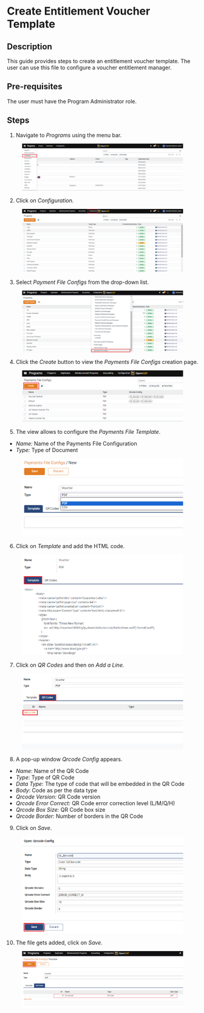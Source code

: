 # Create Entitlement Voucher Template

## Description

This guide provides steps to create an entitlement voucher template. The user can use this file to configure a voucher entitlement manager.

## Pre-requisites

The user must have the Program Administrator role.

## Steps

1. &#x20;Navigate to _Programs_ using the menu bar.

<figure><img src="../../.gitbook/assets/payment-file-program.png" alt=""><figcaption></figcaption></figure>

2. &#x20;Click on _Configuration._

<figure><img src="../../.gitbook/assets/payment-file-conf.webp" alt=""><figcaption></figcaption></figure>

3. &#x20;Select _Payment File Configs_ from the drop-down list.

<figure><img src="../../.gitbook/assets/payment-file-fonf-drop-down.png" alt=""><figcaption></figcaption></figure>

4. &#x20;Click the _Create_ button to view the _Payments File Configs_ creation page.

<figure><img src="../../.gitbook/assets/create-paymeny-file-conf.png" alt=""><figcaption></figcaption></figure>

5. &#x20;The view allows to configure the  _Payments File Template_.

* _Name:_ Name of the Payments File Configuration
* _Type:_ Type of Document&#x20;

<figure><img src="../../.gitbook/assets/payment-file-view-page (1).png" alt=""><figcaption></figcaption></figure>

6. &#x20;Click on _Template_ and add the HTML code.

<figure><img src="../../.gitbook/assets/template-payment-file-conf.png" alt=""><figcaption></figcaption></figure>

7. &#x20;Click on _QR Codes_ and then on _Add a Line._

<figure><img src="../../.gitbook/assets/payment-fileconf-qrcode-addline.png" alt=""><figcaption></figcaption></figure>

8. &#x20;A pop-up window _Qrcode Config_ appears.

* _Name_: Name of the QR Code
* _Type_: Type of QR Code
* _Data Type_: The type of code that will be embedded in the QR Code
* _Body_: Code as per the data type
* _Qrcode Version:_ QR Code version&#x20;
* _Qrcode Error Correct:_ QR Code error correction level (L/M/Q/H)
* _Qrcode Box Size:_ QR Code box size
* _Qrcode Border:_ Number of borders in the QR Code

9. &#x20;Click on _Save_.

<figure><img src="../../.gitbook/assets/qr-code-template.png" alt=""><figcaption></figcaption></figure>

10. &#x20;The file gets added, click on _Save_.&#x20;

<figure><img src="../../.gitbook/assets/save-qrcode.png" alt=""><figcaption></figcaption></figure>
